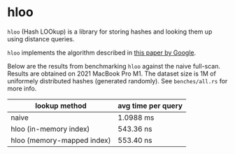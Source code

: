 # hloo

`hloo` (Hash LOOkup) is a library for storing hashes and looking them up using distance queries.

`hloo` implements the algorithm described in [this paper by Google](https://static.googleusercontent.com/media/research.google.com/en//pubs/archive/33026.pdf).

Below are the results from benchmarking `hloo` against the naive full-scan. Results are obtained on 2021 MacBook Pro M1. The dataset size is 1M of uniformely distributed hashes (generated randomly). See `benches/all.rs` for more info.

| lookup method | avg time per query |
| ------------- | ------------------ |
| naive |1.0988 ms |
| hloo (in-memory index) | 543.36 ns|
| hloo (memory-mapped index) | 553.40 ns|
